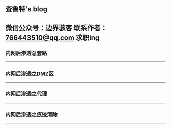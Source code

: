## 查鲁特's blog
**微信公众号：边界骇客**
**联系作者：766443510@qq.com**
**求职ing**
----
### 内网后渗透总套路
----
### 内网后渗透之DMZ区
----
### 内网后渗透之代理
---
### 内网后渗透之痕迹清除
---
